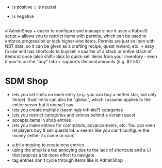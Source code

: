 + is positive
± is neutral
- is negative
<br />
# AdminShop
+ easier to configure and manage since it uses a KubeJS script
+ allows you to restrict items with permits, which can be used to enforce progression or lock higher-end items. Permits are just an item with NBT data, so it can be given as a crafting recipe, quest reward, etc.
+ easy to use and has shortcuts to buy/sell a quarter of a stack or entire stack of items at once (also shift+click to quick-sell items from your inventory - even if you're on the "buy" tab)
+ supports decimal amounts (e.g. $2.50)



# SDM Shop
+ lets you set limits on each entry (e.g. you can buy a nether star, but only thrice). Said limits can also be "global", which i assume applies to the entire server but it doesn't say
+ lets you create multiple (seemingly infinite?) categories
+ lets you restrict categories and entries behind a certain quest
+ accepts items in shop entries
+ lets you make entries for commands, advancements, etc. You can even let players buy & sell quests lol.
± seems like you can't configure the money (either its name or icon)
- a bit annoying to create new entries
- using the shop is a tad annoying due to the lack of shortcuts and a UI that requires a bit more effort to navigate
- tag entries don't cycle through items like in AdminShop